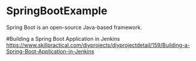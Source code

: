 # SpringBootExample
Spring Boot is an open-source Java-based framework.

#Building a Spring Boot Application in Jenkins
https://www.skillpractical.com/diyprojects/diyprojectdetail/159/Building-a-Spring-Boot-Application-in-Jenkins
